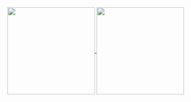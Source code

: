 <a href="https://github.com/Francesco-Rapetti/github-readme-stats">
  <img height=200 align="center" src="https://github-readme-stats.vercel.app/api?username=Francesco-Rapetti&theme=tokyonight&show_icons=true" />
</a>
<a href="https://github.com/Francesco-Rapetti/convoychat">
  <img height=200 align="center" src="https://github-readme-stats.vercel.app/api/top-langs?username=Francesco-Rapetti&layout=compact&langs_count=8&card_width=320&theme=tokyonight" />
</a>

